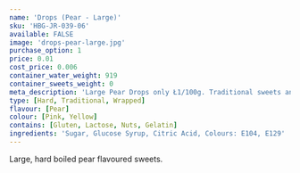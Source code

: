 ```yaml
---
name: 'Drops (Pear - Large)'
sku: 'HBG-JR-039-06'
available: FALSE
image: 'drops-pear-large.jpg'
purchase_option: 1
price: 0.01
cost_price: 0.006
container_water_weight: 919
container_sweets_weight: 0
meta_description: 'Large Pear Drops only Ł1/100g. Traditional sweets and more at Humbugs Confectionery Store. Specialists in satisfying your sweet tooth!'
type: [Hard, Traditional, Wrapped]
flavour: [Pear]
colour: [Pink, Yellow]
contains: [Gluten, Lactose, Nuts, Gelatin]
ingredients: 'Sugar, Glucose Syrup, Citric Acid, Colours: E104, E129'
---
```

Large, hard boiled pear flavoured sweets.